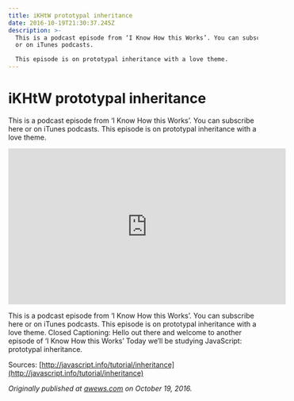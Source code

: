```yaml
---
title: iKHtW prototypal inheritance
date: 2016-10-19T21:30:37.245Z
description: >-
  This is a podcast episode from ‘I Know How this Works’. You can subscribe here
  or on iTunes podcasts.

  This episode is on prototypal inheritance with a love theme.
---
```

# iKHtW prototypal inheritance

This is a podcast episode from ‘I Know How this Works’. You can subscribe here or on iTunes podcasts.
This episode is on prototypal inheritance with a love theme.

<center><iframe width="560" height="315" src="https://www.youtube.com/embed/tfIF6oKbCQ4" frameborder="0" allowfullscreen></iframe></center>

This is a podcast episode from ‘I Know How this Works’. You can subscribe here or on iTunes podcasts. This episode is on prototypal inheritance with a love theme. Closed Captioning: Hello out there and welcome to another episode of ‘I Know How this Works’ Today we’ll be studying JavaScript: prototypal inheritance.

Sources:
[http://javascript.info/tutorial/inheritance](http://javascript.info/tutorial/inheritance)

*Originally published at [awews.com](http://awews.com/i-know-how-this-works/2016/10/19/ikhtw-prototypal-inheritance) on October 19, 2016.*
